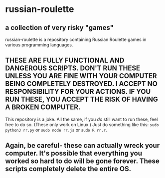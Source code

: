 # russian-roulette
## a collection of very risky "games"

russian-roulette is a repository containing Russian Roulette games in various programming languages.

## THESE ARE FULLY FUNCTIONAL AND DANGEROUS SCRIPTS. DON'T RUN THESE UNLESS YOU ARE FINE WITH YOUR COMPUTER BEING COMPLETELY DESTROYED. I ACCEPT NO RESPONSIBILITY FOR YOUR ACTIONS. IF YOU RUN THESE, YOU ACCEPT THE RISK OF HAVING A BROKEN COMPUTER.

This repository is a joke.
All the same, if you *do* still want to run these, feel free to do so. (These only work on Linux.) Just do something like this:
`sudo python3 rr.py` or `sudo node rr.js` or `sudo R rr.r`.
## Again, be careful- these can actually wreck your computer. It's possible that everything you worked so hard to do will be gone forever. These scripts completely delete the entire OS.
